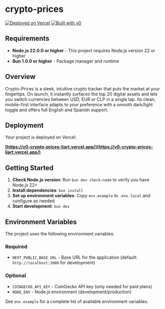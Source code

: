# crypto-prices

[![Deployed on Vercel](https://img.shields.io/badge/Deployed%20on-Vercel-black?style=for-the-badge&logo=vercel)](https://vercel.com/)
[![Built with v0](https://img.shields.io/badge/Built%20with-v0.dev-black?style=for-the-badge)](https://v0.dev/)

## Requirements

- **Node.js 22.0.0 or higher** - This project requires Node.js version 22 or higher
- **Bun 1.0.0 or higher** - Package manager and runtime

## Overview

Crypto-Prices is a sleek, intuitive crypto tracker that puts the market at your fingertips. On launch, it instantly surfaces the top 20 digital assets and lets you switch currencies between USD, EUR or CLP in a single tap. Its clean, mobile-first interface adapts to your preference with a smooth dark/light toggle and offers full English and Spanish support.

## Deployment

Your project is deployed on Vercel:

**[https://v0-crypto-prices-liart.vercel.app/](https://v0-crypto-prices-liart.vercel.app/)**

## Getting Started

1. **Check Node.js version**: Run `bun dev check-node` to verify you have Node.js 22+
2. **Install dependencies**: `bun install`
3. **Set up environment variables**: Copy `env.example` to `.env.local` and configure as needed
4. **Start development**: `bun dev`

## Environment Variables

The project uses the following environment variables:

### Required

- `NEXT_PUBLIC_BASE_URL` - Base URL for the application (default: `http://localhost:3000` for development)

### Optional

- `COINGECKO_API_KEY` - CoinGecko API key (only needed for paid plans)
- `NODE_ENV` - Node.js environment (development/production)

See `env.example` for a complete list of available environment variables.
